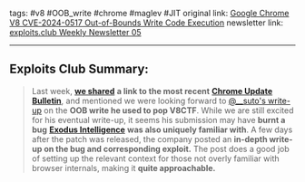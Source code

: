 tags: #v8 #OOB_write #chrome #maglev #JIT
original link:  [Google Chrome V8 CVE-2024-0517 Out-of-Bounds Write Code Execution](https://blog.exodusintel.com/2024/01/19/google-chrome-v8-cve-2024-0517-out-of-bounds-write-code-execution/?ref=blog.exploits.club)
newsletter link: [exploits.club Weekly Newsletter 05](https://blog.exploits.club/exploits-club-weekly-newsletter-05/)

---
## Exploits Club Summary:
> Last week, [**we shared**](https://blog.exploits.club/exploits-club-weekly-newsletter-04/) **a link to the most recent** [**Chrome Update Bulletin**](https://chromereleases.googleblog.com/2024/01/stable-channel-update-for-desktop_16.html?m=1&ref=blog.exploits.club), and mentioned we were looking forward to [@__suto's write-up](https://x.com/__suto/status/1747393832390705171?s=20_&ref=blog.exploits.club) on the **OOB write he used to pop V8CTF**. While we are still excited for his eventual write-up, it seems his submission may have **burnt a bug** [**Exodus Intelligence**](https://exodusintel.com/?ref=blog.exploits.club) **was also uniquely familiar with**. A few days after the patch was released, the company posted an **in-depth write-up on the bug and corresponding exploit.** The post does a good job of setting up the relevant context for those not overly familiar with browser internals, making it **quite approachable.**